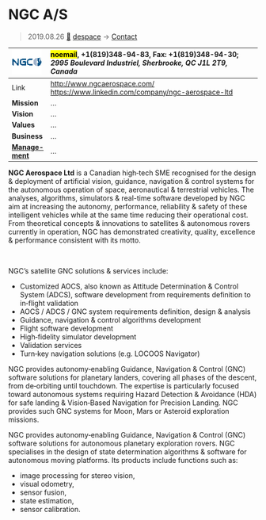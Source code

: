 # NGC A/S
> 2019.08.26 [🚀](../index/index.md) [despace](index.md) → [Contact](contact.md)

|[![](f/contact/n/ngc_as_logo1_thumb.png)](f/contact/n/ngc_as_logo1.png)|<mark>noemail</mark>, +1(819)348-94-83, Fax: +1(819)348-94-30;<br> *2995 Boulevard Industriel, Sherbrooke, QC J1L 2T9, Canada*|
|:--|:--|
|Link|<http://www.ngcaerospace.com/><br> <https://www.linkedin.com/company/ngc-aerospace-ltd>|
|**Mission**|…|
|**Vision**|…|
|**Values**|…|
|**Business**|…|
|**[Manage-<br>ment](mgmt.md)**|…|

**NGC Aerospace Ltd** is a Canadian high‑tech SME recognised for the design & deployment of artificial vision, guidance, navigation & control systems for the autonomous operation of space, aeronautical & terrestrial vehicles. The analyses, algorithms, simulators & real-time software developed by NGC aim at increasing the autonomy, performance, reliability & safety of these intelligent vehicles while at the same time reducing their operational cost. From theoretical concepts & innovations to satellites & autonomous rovers currently in operation, NGC has demonstrated creativity, quality, excellence & performance consistent with its motto.


<p style="page-break-after:always"> </p>

NGC’s satellite GNC solutions & services include:

   - Customized AOCS, also known as Attitude Determination & Control System (ADCS), software development from requirements definition to in‑flight validation
   - AOCS / ADCS / GNC system requirements definition, design & analysis
   - Guidance, navigation & control algorithms development
   - Flight software development
   - High‑fidelity simulator development
   - Validation services
   - Turn‑key navigation solutions (e.g. LOCOOS Navigator)

NGC provides autonomy‑enabling Guidance, Navigation & Control (GNC) software solutions for planetary landers, covering all phases of the descent, from de‑orbiting until touchdown. The expertise is particularly focused toward autonomous systems requiring Hazard Detection & Avoidance (HDA) for safe landing & Vision‑Based Navigation for Precision Landing. NGC provides such GNC systems for Moon, Mars or Asteroid exploration missions.

NGC provides autonomy‑enabling Guidance, Navigation & Control (GNC) software solutions for autonomous planetary exploration rovers. NGC specialises in the design of state determination algorithms & software for autonomous moving platforms. Its products include functions such as:

   - image processing for stereo vision,
   - visual odometry,
   - sensor fusion,
   - state estimation,
   - sensor calibration.
